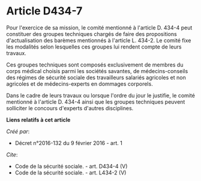 # Article D434-7

Pour l'exercice de sa mission, le comité mentionné à l'article D. 434-4 peut constituer des groupes techniques chargés de
faire des propositions d'actualisation des barèmes mentionnés à l'article L. 434-2. Le comité fixe les modalités selon
lesquelles ces groupes lui rendent compte de leurs travaux. 

Ces groupes techniques sont composés exclusivement de membres du corps médical choisis parmi les sociétés savantes, de
médecins-conseils des régimes de sécurité sociale des travailleurs salariés agricoles et non agricoles et de médecins-experts
en dommages corporels. 

Dans le cadre de leurs travaux ou lorsque l'ordre du jour le justifie, le comité mentionné à l'article D. 434-4 ainsi que les
groupes techniques peuvent solliciter le concours d'experts d'autres disciplines.

**Liens relatifs à cet article**

_Créé par_:

  - Décret n°2016-132 du 9 février 2016 - art. 1

_Cite_:

  - Code de la sécurité sociale. - art. D434-4 (V)
  - Code de la sécurité sociale. - art. L434-2 (V)

